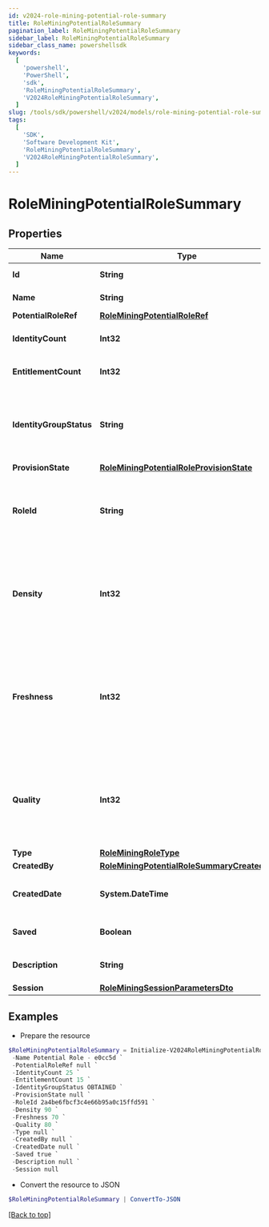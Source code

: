 ```yaml
---
id: v2024-role-mining-potential-role-summary
title: RoleMiningPotentialRoleSummary
pagination_label: RoleMiningPotentialRoleSummary
sidebar_label: RoleMiningPotentialRoleSummary
sidebar_class_name: powershellsdk
keywords:
  [
    'powershell',
    'PowerShell',
    'sdk',
    'RoleMiningPotentialRoleSummary',
    'V2024RoleMiningPotentialRoleSummary',
  ]
slug: /tools/sdk/powershell/v2024/models/role-mining-potential-role-summary
tags:
  [
    'SDK',
    'Software Development Kit',
    'RoleMiningPotentialRoleSummary',
    'V2024RoleMiningPotentialRoleSummary',
  ]
---
```


# RoleMiningPotentialRoleSummary

## Properties

| Name | Type | Description | Notes |
| --- | --- | --- | --- |
| **Id** | **String** | Id of the potential role | [optional] |
| **Name** | **String** | Name of the potential role | [optional] |
| **PotentialRoleRef** | [**RoleMiningPotentialRoleRef**](role-mining-potential-role-ref) |  | [optional] |
| **IdentityCount** | **Int32** | The number of identities in a potential role. | [optional] |
| **EntitlementCount** | **Int32** | The number of entitlements in a potential role. | [optional] |
| **IdentityGroupStatus** | **String** | The status for this identity group which can be ""REQUESTED"" or ""OBTAINED"" | [optional] |
| **ProvisionState** | [**RoleMiningPotentialRoleProvisionState**](role-mining-potential-role-provision-state) |  | [optional] |
| **RoleId** | **String** | ID of the provisioned role in IIQ or IDN. Null if this potential role has not been provisioned. | [optional] |
| **Density** | **Int32** | The density metric (0-100) of this potential role. Higher density values indicate higher similarity amongst the identities. | [optional] |
| **Freshness** | **Int32** | The freshness metric (0-100) of this potential role. Higher freshness values indicate this potential role is more distinctive compared to existing roles. | [optional] |
| **Quality** | **Int32** | The quality metric (0-100) of this potential role. Higher quality values indicate this potential role has high density and freshness. | [optional] |
| **Type** | [**RoleMiningRoleType**](role-mining-role-type) |  | [optional] |
| **CreatedBy** | [**RoleMiningPotentialRoleSummaryCreatedBy**](role-mining-potential-role-summary-created-by) |  | [optional] |
| **CreatedDate** | **System.DateTime** | The date-time when this potential role was created. | [optional] |
| **Saved** | **Boolean** | The potential role's saved status | [optional] [default to $false] |
| **Description** | **String** | Description of the potential role | [optional] |
| **Session** | [**RoleMiningSessionParametersDto**](role-mining-session-parameters-dto) |  | [optional] |

## Examples

- Prepare the resource

```powershell
$RoleMiningPotentialRoleSummary = Initialize-V2024RoleMiningPotentialRoleSummary  -Id e0cc5d7d-bf7f-4f81-b2af-8885b09d9923 `
 -Name Potential Role - e0cc5d `
 -PotentialRoleRef null `
 -IdentityCount 25 `
 -EntitlementCount 15 `
 -IdentityGroupStatus OBTAINED `
 -ProvisionState null `
 -RoleId 2a4be6fbcf3c4e66b95a0c15ffd591 `
 -Density 90 `
 -Freshness 70 `
 -Quality 80 `
 -Type null `
 -CreatedBy null `
 -CreatedDate null `
 -Saved true `
 -Description null `
 -Session null
```

- Convert the resource to JSON

```powershell
$RoleMiningPotentialRoleSummary | ConvertTo-JSON
```

[[Back to top]](#)
